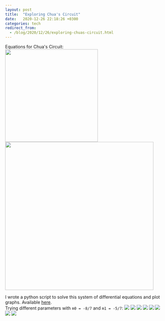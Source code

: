 ```yaml
---
layout: post
title:  "Exploring Chua's Circuit"
date:   2020-12-26 22:18:26 +0300
categories: tech
redirect_from:
  - /blog/2020/12/26/exploring-chuas-circuit.html
---
```

Equations for Chua's Circuit:  
<img src="{{site.baseurl}}/assets/img/chua/system.png" width="300">  
<img src="{{site.baseurl}}/assets/img/chua/hx.png" width="480">


I wrote a python script to solve this system of differential equations and plot graphs. Available <a href="https://github.com/IvanLudvig/chua">here</a>.  
Trying different parameters with `m0 = -8/7` and `m1 = -5/7`:
<img src="{{site.baseurl}}/assets/img/chua/1.png">
<img src="{{site.baseurl}}/assets/img/chua/2.png">
<img src="{{site.baseurl}}/assets/img/chua/3.png">
<img src="{{site.baseurl}}/assets/img/chua/4.png">
<img src="{{site.baseurl}}/assets/img/chua/5.png">
<img src="{{site.baseurl}}/assets/img/chua/6.png">
<img src="{{site.baseurl}}/assets/img/chua/7.png">
<img src="{{site.baseurl}}/assets/img/chua/8.png">
